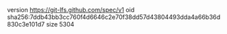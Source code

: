 version https://git-lfs.github.com/spec/v1
oid sha256:7ddb43bb3cc760f4d6646c2e70f38dd57d43804493dda4a66b36d830c3e101d7
size 5304
